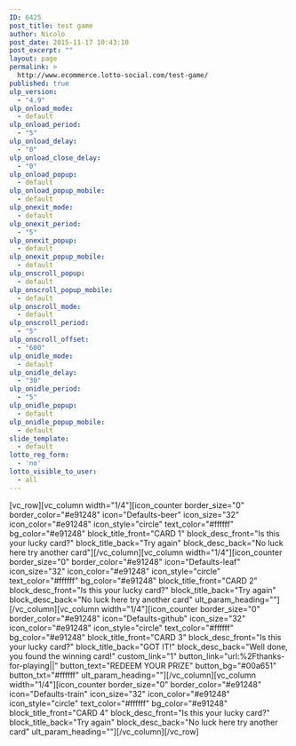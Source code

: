 ```yaml
---
ID: 6425
post_title: test game
author: Nicolo
post_date: 2015-11-17 10:43:10
post_excerpt: ""
layout: page
permalink: >
  http://www.ecommerce.lotto-social.com/test-game/
published: true
ulp_version:
  - "4.9"
ulp_onload_mode:
  - default
ulp_onload_period:
  - "5"
ulp_onload_delay:
  - "0"
ulp_onload_close_delay:
  - "0"
ulp_onload_popup:
  - default
ulp_onload_popup_mobile:
  - default
ulp_onexit_mode:
  - default
ulp_onexit_period:
  - "5"
ulp_onexit_popup:
  - default
ulp_onexit_popup_mobile:
  - default
ulp_onscroll_popup:
  - default
ulp_onscroll_popup_mobile:
  - default
ulp_onscroll_mode:
  - default
ulp_onscroll_period:
  - "5"
ulp_onscroll_offset:
  - "600"
ulp_onidle_mode:
  - default
ulp_onidle_delay:
  - "30"
ulp_onidle_period:
  - "5"
ulp_onidle_popup:
  - default
ulp_onidle_popup_mobile:
  - default
slide_template:
  - default
lotto_reg_form:
  - 'no'
lotto_visible_to_user:
  - all
---
```

[vc_row][vc_column width="1/4"][icon_counter border_size="0" border_color="#e91248" icon="Defaults-beer" icon_size="32" icon_color="#e91248" icon_style="circle" text_color="#ffffff" bg_color="#e91248" block_title_front="CARD 1" block_desc_front="Is this your lucky card?" block_title_back="Try again" block_desc_back="No luck here try another card"][/vc_column][vc_column width="1/4"][icon_counter border_size="0" border_color="#e91248" icon="Defaults-leaf" icon_size="32" icon_color="#e91248" icon_style="circle" text_color="#ffffff" bg_color="#e91248" block_title_front="CARD 2" block_desc_front="Is this your lucky card?" block_title_back="Try again" block_desc_back="No luck here try another card" ult_param_heading=""][/vc_column][vc_column width="1/4"][icon_counter border_size="0" border_color="#e91248" icon="Defaults-github" icon_size="32" icon_color="#e91248" icon_style="circle" text_color="#ffffff" bg_color="#e91248" block_title_front="CARD 3" block_desc_front="Is this your lucky card?" block_title_back="GOT IT!" block_desc_back="Well done, you found the winning card!" custom_link="1" button_link="url:%2Fthanks-for-playing||" button_text="REDEEM YOUR PRIZE" button_bg="#00a651" button_txt="#ffffff" ult_param_heading=""][/vc_column][vc_column width="1/4"][icon_counter border_size="0" border_color="#e91248" icon="Defaults-train" icon_size="32" icon_color="#e91248" icon_style="circle" text_color="#ffffff" bg_color="#e91248" block_title_front="CARD 4" block_desc_front="Is this your lucky card?" block_title_back="Try again" block_desc_back="No luck here try another card" ult_param_heading=""][/vc_column][/vc_row]